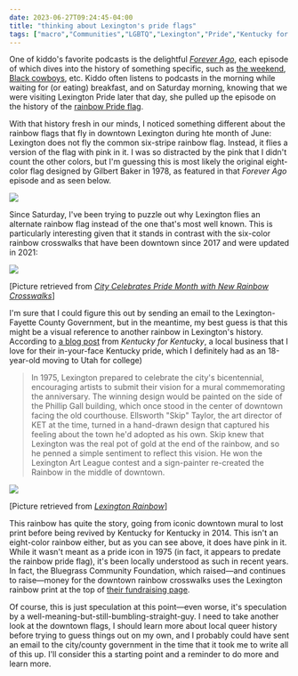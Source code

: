```yaml
---
date: 2023-06-27T09:24:45-04:00
title: "thinking about Lexington's pride flags"
tags: ["macro","Communities","LGBTQ","Lexington","Pride","Kentucky for Kentucky"]
---
```

One of kiddo's favorite podcasts is the delightful *[Forever Ago](https://www.brainson.org/collection/forever-ago-podcast)*, each episode of which dives into the history of something specific, such as [the weekend](https://www.brainson.org/episode/2023/06/21/tgif-where-did-the-weekend-come-from), [Black cowboys](https://www.brainson.org/episode/2023/06/14/yeehaw-the-hidden-history-of-black-cowboys), etc. Kiddo often listens to podcasts in the morning while waiting for (or eating) breakfast, and on Saturday morning, knowing that we were visiting Lexington Pride later that day, she pulled up the episode on the history of the [rainbow Pride flag](https://www.brainson.org/episode/2023/06/07/flying-colors-the-story-of-the-rainbow-pride-flag). 

With that history fresh in our minds, I noticed something different about the rainbow flags that fly in downtown Lexington during hte month of June: Lexington does not fly the common six-stripe rainbow flag. Instead, it flies a version of the flag with pink in it. I was so distracted by the pink that I didn't count the other colors, but I'm guessing this is most likely the original eight-color flag designed by Gilbert Baker in 1978, as featured in that *Forever Ago* episode and as seen below. 

![](https://upload.wikimedia.org/wikipedia/commons/thumb/5/5e/Gay_flag_8.svg/512px-Gay_flag_8.svg.png)

Since Saturday, I've been trying to puzzle out why Lexington flies an alternate rainbow flag instead of the one that's most well known. This is particularly interesting given that it stands in contrast with the six-color rainbow crosswalks that have been downtown since 2017 and were updated in 2021:

![](https://www.lexingtonky.gov/sites/default/files/2021-06/Crosswalk.jpg)

[Picture retrieved from *[City Celebrates Pride Month with New Rainbow Crosswalks](https://www.lexingtonky.gov/news/06-07-2021/city-celebrates-pride-month-new-rainbow-crosswalks)*]

I'm sure that I could figure this out by sending an email to the Lexington-Fayette County Government, but in the meantime, my best guess is that this might be a visual reference to another rainbow in Lexington's history. According to [a blog post](https://kyforky.com/blogs/journal/lexington-rainbow) from *Kentucky for Kentucky*, a local business that I love for their in-your-face Kentucky pride, which I definitely had as an 18-year-old moving to Utah for college) 

> In 1975, Lexington prepared to celebrate the city's bicentennial, encouraging artists to submit their vision for a mural commemorating the anniversary. The winning design would be painted on the side of the Phillip Gall building, which once stood in the center of downtown facing the old courthouse. Ellsworth "Skip" Taylor, the art director of KET at the time, turned in a hand-drawn design that captured his feeling about the town he'd adopted as his own. Skip knew that Lexington was the real pot of gold at the end of the rainbow, and so he penned a simple sentiment to reflect this vision. He won the Lexington Art League contest and a sign-painter re-created the Rainbow in the middle of downtown.

![](https://cdn.shopify.com/s/files/1/0066/4947/9229/articles/LexRainbowBlog1_1024x1024.jpg?v=1542300625)

[Picture retrieved from *[Lexington Rainbow](https://kyforky.com/blogs/journal/lexington-rainbow)*]

This rainbow has quite the story, going from iconic downtown mural to lost print before being revived by Kentucky for Kentucky in 2014. This isn't an eight-color rainbow either, but as you can see above, it does have pink in it. While it wasn't meant as a pride icon in 1975 (in fact, it appears to predate the rainbow pride flag), it's been locally understood as such in recent years. In fact, the Bluegrass Community Foundation, which raised—and continues to raise—money for the downtown rainbow crosswalks uses the Lexington rainbow print at the top of [their fundraising page](https://bgcf.givingfuel.com/rainbow).

Of course, this is just speculation at this point—even worse, it's speculation by a well-meaning-but-still-bumbling-straight-guy. I need to take another look at the downtown flags, I should learn more about local queer history before trying to guess things out on my own, and I probably could have sent an email to the city/county government in the time that it took me to write all of this up. I'll consider this a starting point and a reminder to do more and learn more.